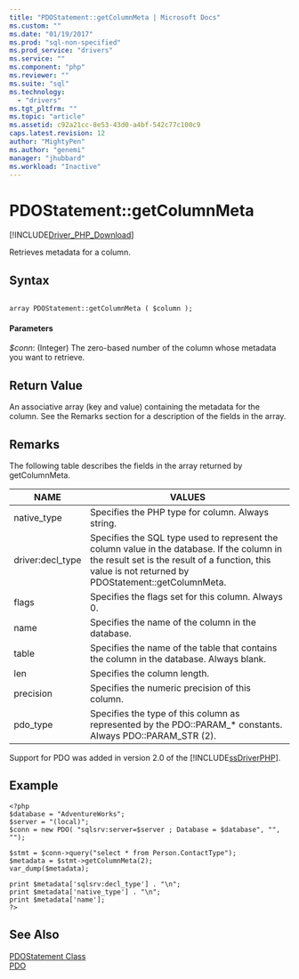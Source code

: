 ```yaml
---
title: "PDOStatement::getColumnMeta | Microsoft Docs"
ms.custom: ""
ms.date: "01/19/2017"
ms.prod: "sql-non-specified"
ms.prod_service: "drivers"
ms.service: ""
ms.component: "php"
ms.reviewer: ""
ms.suite: "sql"
ms.technology: 
  - "drivers"
ms.tgt_pltfrm: ""
ms.topic: "article"
ms.assetid: c92a21cc-8e53-43d0-a4bf-542c77c100c9
caps.latest.revision: 12
author: "MightyPen"
ms.author: "genemi"
manager: "jhubbard"
ms.workload: "Inactive"
---
```

# PDOStatement::getColumnMeta
[!INCLUDE[Driver_PHP_Download](../../includes/driver_php_download.md)]

Retrieves metadata for a column.  
  
## Syntax  
  
```  
  
array PDOStatement::getColumnMeta ( $column );  
```  
  
#### Parameters  
*$conn*: (Integer) The zero-based number of the column whose metadata you want to retrieve.  
  
## Return Value  
An associative array (key and value) containing the metadata for the column. See the Remarks section for a description of the fields in the array.  
  
## Remarks  
The following table describes the fields in the array returned by getColumnMeta.  
  
|NAME|VALUES|  
|--------|----------|  
|native_type|Specifies the PHP type for column. Always string.|  
|driver:decl_type|Specifies the SQL type used to represent the column value in the database. If the column in the result set is the result of a function, this value is not returned by PDOStatement::getColumnMeta.|  
|flags|Specifies the flags set for this column. Always 0.|  
|name|Specifies the name of the column in the database.|  
|table|Specifies the name of the table that contains the column in the database. Always blank.|  
|len|Specifies the column length.|  
|precision|Specifies the numeric precision of this column.|  
|pdo_type|Specifies the type of this column as represented by the PDO::PARAM_* constants. Always PDO::PARAM_STR (2).|  
  
Support for PDO was added in version 2.0 of the [!INCLUDE[ssDriverPHP](../../includes/ssdriverphp_md.md)].  
  
## Example  
  
```  
<?php  
$database = "AdventureWorks";  
$server = "(local)";  
$conn = new PDO( "sqlsrv:server=$server ; Database = $database", "", "");  
  
$stmt = $conn->query("select * from Person.ContactType");  
$metadata = $stmt->getColumnMeta(2);  
var_dump($metadata);  
  
print $metadata['sqlsrv:decl_type'] . "\n";  
print $metadata['native_type'] . "\n";  
print $metadata['name'];  
?>  
```  
  
## See Also  
[PDOStatement Class](../../connect/php/pdostatement-class.md)  
[PDO](http://go.microsoft.com/fwlink/?LinkID=187441)  
  

